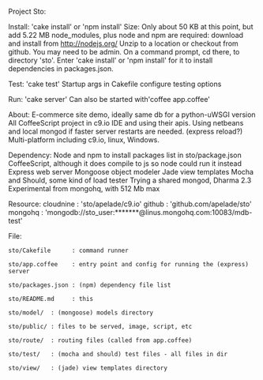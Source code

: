 Project Sto:


  Install:
    'cake install' or 'npm install'
    Size: Only about 50 KB at this point, but add 5.22 MB node_modules, plus
    node and npm are required: download and install from http://nodejs.org/
    Unzip to a location or checkout from github. You may need to be admin.
    On a command prompt, cd there, to directory 'sto'.
    Enter 'cake install' or 'npm install' for it to install dependencies in
    packages.json.


  Test:
    'cake test'
    Startup args in Cakefile configure testing options


  Run:
    'cake server'
    Can also be started with'coffee app.coffee'


  About:
    E-commerce site demo, ideally same db for a python-uWSGI version
    All CoffeeScript project in c9.io IDE and using their apis.
    Using netbeans and local mongod if faster server restarts are needed.
    (express reload?) Multi-platform including c9.io, linux, Windows.
   
   
  Dependency:
    Node and npm to install packages list in sto/package.json
    CoffeeScript, although it does compile to js so node could run it instead
    Express web server
    Mongoose object modeler
    Jade view templates
    Mocha and Should, some kind of load tester
    Trying a shared mongod, Dharma 2.3 Experimental from mongohq, with 512 Mb max
  
  
  Resource:
    cloudnine : 'sto/apelade/c9.io'
    github    : 'github.com/apelade/sto'
    mongohq   : 'mongodb://sto_user:*******@linus.mongohq.com:10083/mdb-test' 
    
    
  File:
  
  	sto/Cakefile      : command runner
  	
	sto/app.coffee    : entry point and config for running the (express) server  	
  	
	sto/packages.json : (npm) dependency file list
		
	sto/README.md     : this  	
	
	sto/model/  : (mongoose) models directory
	
	sto/public/ : files to be served, image, script, etc
	
	sto/route/  : routing files (called from app.coffee)
	
	sto/test/   : (mocha and should) test files - all files in dir
	
	sto/view/   : (jade) view templates directory
	
    